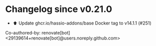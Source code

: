 # Changelog since v0.21.0
- ⬆️ Update ghcr.io/hassio-addons/base Docker tag to v14.1.1 (#251)

Co-authored-by: renovate[bot] <29139614+renovate[bot]@users.noreply.github.com> 
